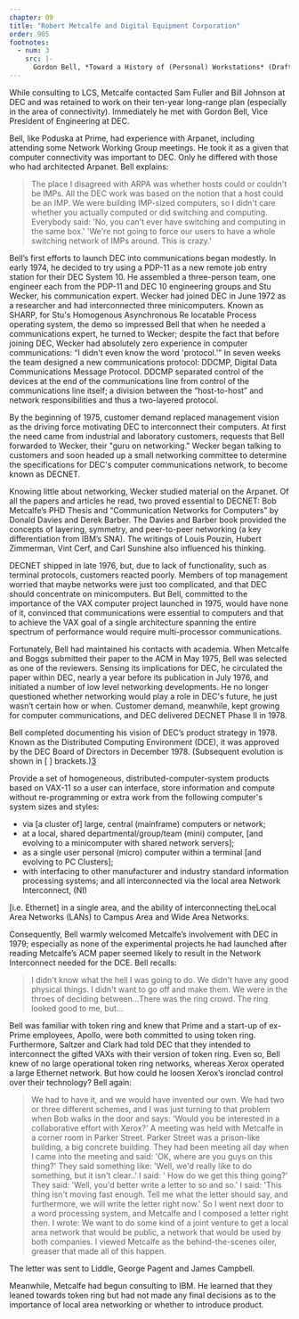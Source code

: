 ```yaml
---
chapter: 09
title: "Robert Metcalfe and Digital Equipment Corporation"
order: 905
footnotes:
  - num: 3
    src: |-
      Gordon Bell, *Toward a History of (Personal) Workstations* (Draft)
---
```


While consulting to LCS, Metcalfe contacted Sam Fuller and Bill Johnson at DEC and was retained to work on their ten-year long-range plan (especially in the area of connectivity). Immediately he met with Gordon Bell, Vice President of Engineering at DEC.

Bell, like Poduska at Prime, had experience with Arpanet, including attending some Network Working Group meetings. He took it as a given that computer connectivity was important to DEC. Only he differed with those who had architected Arpanet. Bell explains:

>The place I disagreed with ARPA was whether hosts could or couldn't be IMPs. All the DEC work was based on the notion that a host could be an IMP. We were building IMP-sized computers, so I didn't care whether you actually computed or did switching and computing. Everybody said: 'No, you can't ever have switching and computing in the same box.' 'We're not going to force our users to have a whole switching network of IMPs around. This is crazy.'

Bell’s first efforts to launch DEC into communications began modestly. In early 1974, he decided to try using a PDP-11 as a new remote job entry station for their DEC System 10. He assembled a three-person team, one engineer each from the PDP-11 and DEC 10 engineering groups and Stu Wecker, his communication expert. Wecker had joined DEC in June 1972 as a researcher and had interconnected three minicomputers. Known as SHARP, for Stu's Homogenous Asynchronous Re locatable Process operating system, the demo so impressed Bell that when he needed a communications expert, he turned to Wecker; despite the fact that before joining DEC, Wecker had absolutely zero experience in computer communications: “I didn't even know the word 'protocol.'” In seven weeks the team designed a new communications protocol: DDCMP, Digital Data Communications Message Protocol. DDCMP separated control of the devices at the end of the communications line from control of the communications line itself; a division between the “host-to-host” and network responsibilities and thus a two-layered protocol.

By the beginning of 1975, customer demand replaced management vision as the driving force motivating DEC to interconnect their computers. At first the need came from industrial and laboratory customers, requests that Bell forwarded to Wecker, their "guru on networking." Wecker began talking to customers and soon headed up a small networking committee to determine the specifications for DEC's computer communications network, to become known as DECNET.

Knowing little about networking, Wecker studied material on the Arpanet. Of all the papers and articles he read, two proved essential to DECNET: Bob Metcalfe’s PHD Thesis and “Communication Networks for Computers” by Donald Davies and Derek Barber. The Davies and Barber book provided the concepts of layering, symmetry, and peer-to-peer networking (a key differentiation from IBM’s SNA). The writings of Louis Pouzin, Hubert Zimmerman, Vint Cerf, and Carl Sunshine also influenced his thinking.

DECNET shipped in late 1976, but, due to lack of functionality, such as terminal protocols, customers reacted poorly. Members of top management worried that maybe networks were just too complicated, and that DEC should concentrate on minicomputers. But Bell, committed to the importance of the VAX computer project launched in 1975, would have none of it, convinced that communications were essential to computers and that to achieve the VAX goal of a single architecture spanning the entire spectrum of performance would require multi-processor communications.

Fortunately, Bell had maintained his contacts with academia. When Metcalfe and Boggs submitted their paper to the ACM in May 1975, Bell was selected as one of the reviewers. Sensing its implications for DEC, he circulated the paper within DEC, nearly a year before its publication in July 1976, and initiated a number of low level networking developments. He no longer questioned whether networking would play a role in DEC's future, he just wasn’t certain how or when. Customer demand, meanwhile, kept growing for computer communications, and DEC delivered DECNET Phase II in 1978.

Bell completed documenting his vision of DEC’s product strategy in 1978. Known as the Distributed Computing Environment (DCE), it was approved by the DEC Board of Directors in December 1978. (Subsequent evolution is shown in [ ] brackets.)<a name="fnloc3" href="#fn3">3</a>

Provide a set of homogeneous, distributed-computer-system products based on VAX-11 so a user can interface, store information and compute without re-programming or extra work from the following computer's system sizes and styles:

- via [a cluster of] large, central (mainframe) computers or network;
- at a local, shared departmental/group/team (mini) computer, [and evolving to a minicomputer with shared network servers];
- as a single user personal (micro) computer within a terminal [and evolving to PC Clusters];
- with interfacing to other manufacturer and industry standard information processing systems; and
all interconnected via the local area Network Interconnect, (NI)

[i.e. Ethernet] in a single area, and the ability of interconnecting theLocal Area Networks (LANs) to Campus Area and Wide Area Networks.

Consequently, Bell warmly welcomed Metcalfe’s involvement with DEC in 1979; especially as none of the experimental projects he had launched after reading Metcalfe’s ACM paper seemed likely to result in the Network Interconnect needed for the DCE. Bell recalls:

>I didn't know what the hell I was going to do. We didn't have any good physical things. I didn't want to go off and make them. We were in the throes of deciding between...There was the ring crowd. The ring looked good to me, but...

Bell was familiar with token ring and knew that Prime and a start-up of ex-Prime employees, Apollo, were both committed to using token ring. Furthermore, Saltzer and Clark had told DEC that they intended to interconnect the gifted VAXs with their version of token ring. Even so, Bell knew of no large operational token ring networks, whereas Xerox operated a large Ethernet network. But how could he loosen Xerox’s ironclad control over their technology? Bell again:

>We had to have it, and we would have invented our own. We had two or three different schemes, and I was just turning to that problem when Bob walks in the door and says: 'Would you be interested in a collaborative effort with Xerox?' A meeting was held with Metcalfe in a corner room in Parker Street. Parker Street was a prison-like building, a big concrete building. They had been meeting all day when I came into the meeting and said: 'OK, where are you guys on this thing?' They said something like: 'Well, we'd really like to do something, but it isn't clear..' I said: ' How do we get this thing going?' They said: 'Well, you'd better write a letter to so and so.' I said: 'This thing isn't moving fast enough. Tell me what the letter should say, and furthermore, we will write the letter right now.' So I went next door to a word processing system, and Metcalfe and I composed a letter right then. I wrote: We want to do some kind of a joint venture to get a local area network that would be public, a network that would be used by both companies. I viewed Metcalfe as the behind-the-scenes oiler, greaser that made all of this happen.

The letter was sent to Liddle, George Pagent and James Campbell.

Meanwhile, Metcalfe had begun consulting to IBM. He learned that they leaned towards token ring but had not made any final decisions as to the importance of local area networking or whether to introduce product.
